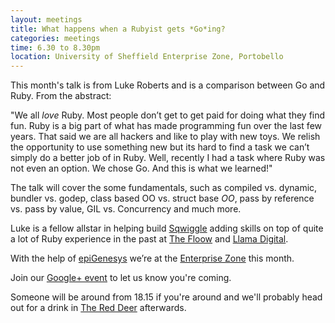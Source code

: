 ```yaml
---
layout: meetings
title: What happens when a Rubyist gets *Go*ing?
categories: meetings
time: 6.30 to 8.30pm
location: University of Sheffield Enterprise Zone, Portobello
---
```


This month's talk is from Luke Roberts and is a comparison between Go and Ruby. From the abstract:

"We all *love* Ruby.
Most people don’t get to get paid for doing what they find fun.
Ruby is a big part of what has made programming fun over the last few years.
That said we are all hackers and like to play with new toys. We relish the opportunity to use something new but its hard to find a task we can’t simply do a better job of in Ruby.
Well, recently I had a task where Ruby was not even an option. We chose Go. And this is what we learned!"

The talk will cover the some fundamentals, such as compiled vs. dynamic, bundler vs. godep,
class based OO vs. struct base *OO*, pass by reference vs. pass by value, GIL vs. Concurrency and much more.

Luke is a fellow allstar in helping build [Sqwiggle](http://www.sqwiggle.com/) adding skills on top of quite a lot of Ruby experience in the past
at [The Floow](http://www.thefloow.com/) and [Llama Digital](http://www.llamadigital.co.uk/).

With the help of [epiGenesys](http://www.epigenesys.org.uk/) we’re at the [Enterprise Zone](http://enterprise.shef.ac.uk/about-us) this month.

Join our [Google+
event](https://plus.google.com/u/0/events/c1cl9pu3gtvb08pjjju3sgkhrno) to let us know you're coming.

Someone will be around from 18.15 if you're around and we'll probably head out for a drink in [The Red
Deer](http://www.red-deer-sheffield.co.uk/) afterwards.
